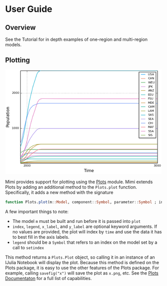 # User Guide

## Overview

See the Tutorial for in depth examples of one-region and multi-region models.




## Plotting
![Plotting Example](figs/plotting_example.png)


Mimi provides support for plotting using the [Plots](https://github.com/tbreloff/Plots.jl) module. Mimi extends Plots by adding an additional method to the `Plots.plot` function. Specifically, it adds a new method with the signature

```julia
function Plots.plot(m::Model, component::Symbol, parameter::Symbol ; index::Symbol, legend::Symbol, x_label::String, y_label::String)
```
A few important things to note:

- The model `m` must be built and run before it is passed into `plot`
- `index`, `legend`, `x_label`, and `y_label` are optional keyword arguments. If no values are provided, the plot will index by `time` and use the data it has to best fill in the axis labels.
- `legend` should be a `Symbol` that refers to an index on the model set by a call to `setindex`

This method returns a ``Plots.Plot`` object, so calling it in an instance of an IJulia Notebook will display the plot. Because this method is defined on the Plots package, it is easy to use the other features of the Plots package. For example, calling `savefig("x")` will save the plot as `x.png`, etc. See the [Plots Documentaton](https://juliaplots.github.io/) for a full list of capabilities.
